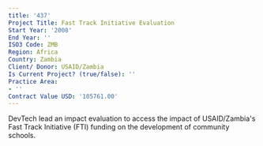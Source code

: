```yaml
---
title: '437'
Project Title: Fast Track Initiative Evaluation
Start Year: '2008'
End Year: ''
ISO3 Code: ZMB
Region: Africa
Country: Zambia
Client/ Donor: USAID/Zambia
Is Current Project? (true/false): ''
Practice Area:
- ''
Contract Value USD: '105761.00'
---
```


DevTech lead an impact evaluation to access the impact of USAID/Zambia's Fast Track Initiative (FTI) funding on the development of community schools.